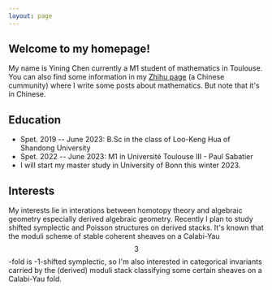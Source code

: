 ```yaml
---
layout: page
---
```


## Welcome to my homepage!

My name is Yining Chen currently a M1 student of mathematics in Toulouse. You can also find some information in my [Zhihu page](https://www.zhihu.com/people/ruo-ru-12-16) (a Chinese cummunity) where I write some posts about mathematics. But note that it's in Chinese.

## Education

* Spet. 2019 -- June 2023: B.Sc in the class of Loo-Keng Hua of Shandong University
* Spet. 2022 -- June 2023: M1 in Université Toulouse III - Paul Sabatier
* I will start my master study in University of Bonn this winter 2023.

## Interests
My interests lie in interations between homotopy theory and algebraic geometry especially derived algebraic geometry. Recently I plan to study shifted symplectic and Poisson structures on derived stacks. It's known that the moduli scheme of stable coherent sheaves on a Calabi-Yau $$3$$-fold is -1-shifted symplectic, so I'm also interested in categorical invariants carried by the (derived) moduli stack classifying some certain sheaves on a Calabi-Yau fold.
